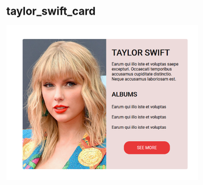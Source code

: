 # taylor_swift_card
![alt tag](https://github.com/dynamitejetkid/taylor_swift_card/blob/7e1bf85c6dc10c93884718493a793bb6657af4d8/images/Capture%20d%E2%80%99%C3%A9cran%202021-08-27%20155352.png)
